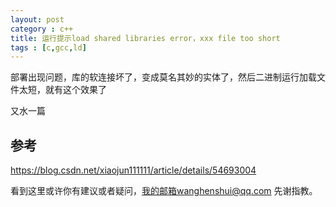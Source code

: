 ```yaml
---
layout: post
category : c++
title: 运行提示load shared libraries error，xxx file too short
tags : [c,gcc,ld]
---
```

  

部署出现问题，库的软连接坏了，变成莫名其妙的实体了，然后二进制运行加载文件太短，就有这个效果了

又水一篇

## 参考

https://blog.csdn.net/xiaojun111111/article/details/54693004

看到这里或许你有建议或者疑问，我的邮箱wanghenshui@qq.com 先谢指教。